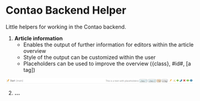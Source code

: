 # Contao Backend Helper
Little helpers for working in the Contao backend.

1. **Article information**
    - Enables the output of further information for editors within the article overview
    - Style of the output can be customized within the user
    - Placeholders can be used to improve the overview ({class}, #id#, [a tag])

![docs/img.png](docs/img.png)

2. **...**